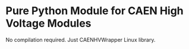 # Pure Python Module for CAEN High Voltage Modules

No compilation required. Just CAENHVWrapper Linux library.


